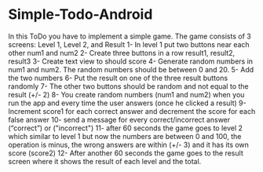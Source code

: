 # Simple-Todo-Android

In this ToDo you have to implement a simple game. The game consists of 3 screens: Level 1, Level 2, and Result
1-      In level 1 put two buttons near each other num1 and num2
2-      Create three buttons in a row result1, result2, result3
3-      Create text view to should score
4-      Generate random numbers in num1 and num2.  The random numbers should be between 0 and 20. 
5-      Add the two numbers
6-      Put the result on one of the three result buttons randomly
7-      The other two buttons should be random and not equal to the result (+/- 2)
8-      You create random numbers (num1 and num2) when you run the app and every time the user answers (once he clicked a result)
9-      Increment score1 for each correct answer and decrement the score for each false answer
10- send a message for every correct/incorrect answer (“correct”) or ("incorrect")
11- after 60 seconds the game goes to level 2 which similar to level 1 but now the numbers are between 0 and 100, the operation is minus, the wrong answers are within (+/- 3) and it has its own score (score2) 
12- After another 60 seconds the game goes to the result screen where it shows the result of each level and the total.
